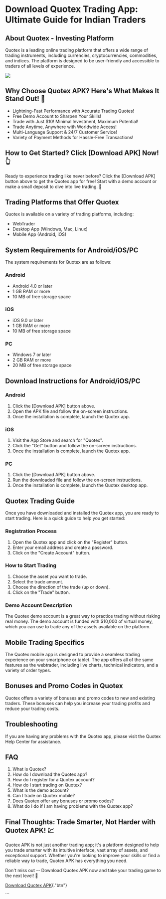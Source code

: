 # Download Quotex Trading App: Ultimate Guide for Indian Traders

## About Quotex - Investing Platform

Quotex is a leading online trading platform that offers a wide range of
trading instruments, including currencies, cryptocurrencies,
commodities, and indices. The platform is designed to be user-friendly
and accessible to traders of all levels of experience.

[![](https://static.quotex.io/files/10_en/300_250.jpg)](https://traff.sbs/brokerqxlid)

## Why Choose Quotex APK? Here's What Makes It Stand Out! 🌟

-   Lightning-Fast Performance with Accurate Trading Quotes!
-   Free Demo Account to Sharpen Your Skills!
-   Trade with Just \$10! Minimal Investment, Maximum Potential!
-   Trade Anytime, Anywhere with Worldwide Access!
-   Multi-Language Support & 24/7 Customer Service!
-   Variety of Payment Methods for Hassle-Free Transactions!

## How to Get Started? Click \[Download APK\] Now! 👆

Ready to experience trading like never before? Click the \[Download
APK\] button above to get the Quotex app for free! Start with a demo
account or make a small deposit to dive into live trading. 📲

## Trading Platforms that Offer Quotex

Quotex is available on a variety of trading platforms, including:

-   WebTrader
-   Desktop App (Windows, Mac, Linux)
-   Mobile App (Android, iOS)

## System Requirements for Android/iOS/PC

The system requirements for Quotex are as follows:

### Android

-   Android 4.0 or later
-   1 GB RAM or more
-   10 MB of free storage space

### iOS

-   iOS 9.0 or later
-   1 GB RAM or more
-   10 MB of free storage space

### PC

-   Windows 7 or later
-   2 GB RAM or more
-   20 MB of free storage space

## Download Instructions for Android/iOS/PC

### Android

1.  Click the \[Download APK\] button above.
2.  Open the APK file and follow the on-screen instructions.
3.  Once the installation is complete, launch the Quotex app.

### iOS

1.  Visit the App Store and search for "Quotex".
2.  Click the "Get" button and follow the on-screen instructions.
3.  Once the installation is complete, launch the Quotex app.

### PC

1.  Click the \[Download APK\] button above.
2.  Run the downloaded file and follow the on-screen instructions.
3.  Once the installation is complete, launch the Quotex desktop app.

## Quotex Trading Guide

Once you have downloaded and installed the Quotex app, you are ready to
start trading. Here is a quick guide to help you get started:

### Registration Process

1.  Open the Quotex app and click on the "Register" button.
2.  Enter your email address and create a password.
3.  Click on the "Create Account" button.

### How to Start Trading

1.  Choose the asset you want to trade.
2.  Select the trade amount.
3.  Choose the direction of the trade (up or down).
4.  Click on the "Trade" button.

### Demo Account Description

The Quotex demo account is a great way to practice trading without
risking real money. The demo account is funded with \$10,000 of virtual
money, which you can use to trade any of the assets available on the
platform.

## Mobile Trading Specifics

The Quotex mobile app is designed to provide a seamless trading
experience on your smartphone or tablet. The app offers all of the same
features as the webtrader, including live charts, technical indicators,
and a variety of order types.

## Bonuses and Promo Codes in Quotex

Quotex offers a variety of bonuses and promo codes to new and existing
traders. These bonuses can help you increase your trading profits and
reduce your trading costs.

## Troubleshooting

If you are having any problems with the Quotex app, please visit the
Quotex Help Center for assistance.

## FAQ

1.  What is Quotex?
2.  How do I download the Quotex app?
3.  How do I register for a Quotex account?
4.  How do I start trading on Quotex?
5.  What is the demo account?
6.  Can I trade on Quotex mobile?
7.  Does Quotex offer any bonuses or promo codes?
8.  What do I do if I am having problems with the Quotex app?

## Final Thoughts: Trade Smarter, Not Harder with Quotex APK! 💹

Quotex APK is not just another trading app; it's a platform designed to
help you trade smarter with its intuitive interface, vast array of
assets, and exceptional support. Whether you're looking to improve your
skills or find a reliable way to trade, Quotex APK has everything you
need.

Don't miss out -- Download Quotex APK now and take your trading game to
the next level! 🚀

[Download Quotex
APK](\%22https://traff.sbs/quotexonelink\%22){."btn"}

\`\`\`

